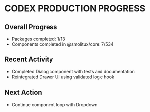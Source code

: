 # CODEX PRODUCTION PROGRESS

## Overall Progress
- Packages completed: 1/13
- Components completed in @smolitux/core: 7/534

## Recent Activity
- Completed Dialog component with tests and documentation
- Reintegrated Drawer UI using validated logic hook

## Next Action
- Continue component loop with Dropdown

